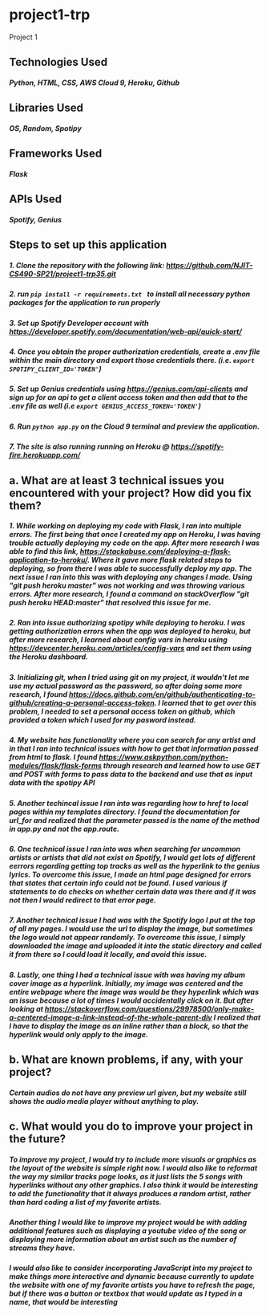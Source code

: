 # project1-trp
Project 1
## Technologies Used
##### Python, HTML, CSS, AWS Cloud 9, Heroku, Github
## Libraries Used
##### OS, Random, Spotipy
## Frameworks Used
##### Flask
## APIs Used
##### Spotify, Genius
## Steps to set up this application
##### 1. Clone the repository with the following link: https://github.com/NJIT-CS490-SP21/project1-trp35.git
##### 2. run ```pip install -r requirements.txt ``` to install all necessary python packages for the application to run properly
##### 3. Set up Spotify Developer account with https://developer.spotify.com/documentation/web-api/quick-start/
##### 4. Once you obtain the proper authorization credentials, create a .env file within the main directory and export those credentials there. (i.e. ```export SPOTIPY_CLIENT_ID='TOKEN'```)
##### 5. Set up Genius credentials using https://genius.com/api-clients and sign up for an api to get a client access token and then add that to the .env file as well (i.e ```export GENIUS_ACCESS_TOKEN='TOKEN'```)
##### 6. Run ```python app.py``` on the Cloud 9 terminal and preview the application.
##### 7. The site is also running running on Heroku @ https://spotify-fire.herokuapp.com/
## a. What are at least 3 technical issues you encountered with your project? How did you fix them?
##### 1. While working on deploying my code with Flask, I ran into multiple errors. The first being that once I created my app on Heroku, I was having trouble actually deploying my code on the app. After more research I was able to find this link, https://stackabuse.com/deploying-a-flask-application-to-heroku/. Where it gave more flask related steps to deploying, so from there I was able to successfully deploy my app. The next issue I ran into this was with deploying any changes I made. Using "git push heroku master" was not working and was throwing various errors. After more research, I found a command on stackOverflow "git push heroku HEAD:master" that resolved this issue for me.
##### 2. Ran into issue authorizing spotipy while deploying to heroku. I was getting authorization errors when the app was deployed to heroku, but after more research, I learned about config vars in heroku using https://devcenter.heroku.com/articles/config-vars and set them using the Heroku dashboard.
##### 3. Initializing git, when I tried using git on my project, it wouldn't let me use my actual password as the password, so after doing some more research, I found https://docs.github.com/en/github/authenticating-to-github/creating-a-personal-access-token. I learned that to get over this problem, I needed to set a personal access token on github, which provided a token which I used for my pasword instead.
##### 4. My website has functionality where you can search for any artist and in that I ran into technical issues with how to get that information passed from html to flask. I found https://www.askpython.com/python-modules/flask/flask-forms through research and learned how to use GET and POST with forms to pass data to the backend and use that as input data with the spotipy API
##### 5. Another techincal issue I ran into was regarding how to href to local pages within my templates directory. I found the documentation for url_for and realized that the parameter passed is the name of the method in app.py and not the app.route.
##### 6. One technical issue I ran into was when searching for uncommon artists or artists that did not exist on Spotify, I would get lots of different eerrors regarding getting top tracks as well as the hyperlink to the genius lyrics. To overcome this issue, I made an html page designed for errors that states that certain info could not be found. I used various if statements to do checks on whether certain data was there and if it was not then I would redirect to that error page.
##### 7. Another technical issue I had was with the Spotify logo I put at the top of all my pages. I would use the url to display the image, but sometimes the logo would not appear randomly. To overcome this issue, I simply downloaded the image and uploaded it into the static directory and called it from there so I could load it locally, and avoid this issue.
##### 8. Lastly, one thing I had a technical issue with was having my album cover image as a hyperlink. Initially, my image was centered and the entire webpage where the image was would be they hyperlink which was an issue because a lot of times I would accidentally click on it. But after looking at https://stackoverflow.com/questions/29978500/only-make-a-centered-image-a-link-instead-of-the-whole-parent-div I realized that I have to display the image as an inline rather than a block, so that the hyperlink would only apply to the image.
## b. What are known problems, if any, with your project? 
##### Certain audios do not have any preview url given, but my website still shows the audio media player without anything to play.
## c. What would you do to improve your project in the future? 
##### To improve my project, I would try to include more visuals or graphics as the layout of the website is simple right now. I would also like to reformat the way my similar tracks page looks, as it just lists the 5 songs with hyperlinks without any other graphics. I also think it would be interesting to add the functionality that it always produces a random artist, rather than hard coding a list of my favorite artists.
##### Another thing I would like to improve my project would be with adding additional features such as displaying a youtube video of the song or displaying more information about an artist such as the number of streams they have.
##### I would also like to consider incorporating JavaScript into my project to make things more interactive and dynamic because currently to update the website with one of my favorite artists you have to refresh the page, but if there was a button or textbox that would update as I typed in a name, that would be interesting
